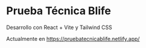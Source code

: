 # Prueba Técnica Blife

Desarrollo con React + Vite y Tailwind CSS

Actualmente en https://pruebatecnicablife.netlify.app/
